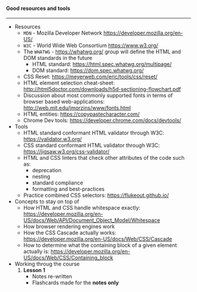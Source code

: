#### Good resources and tools

---

- Resources 
  - `MDN`  -  Mozilla Developer Network https://developer.mozilla.org/en-US/
  - `W3C`  -  World Wide Web Consortium  https://www.w3.org/
  - The `WHATWG`  - https://whatwg.org/ group will define the HTML and DOM standards in the future
    - HTML standard: https://html.spec.whatwg.org/multipage/
    - DOM standard: https://dom.spec.whatwg.org/
  - CSS Reset: https://meyerweb.com/eric/tools/css/reset/
  - HTML element selection cheat-sheet: http://html5doctor.com/downloads/h5d-sectioning-flowchart.pdf
  - Discussion about most commonly supported fonts in terms of browser based web-applications:
    http://web.mit.edu/jmorzins/www/fonts.html
  - HTML entities: https://copypastecharacter.com/
  - Chrome Dev tools: https://developer.chrome.com/docs/devtools/
- Tools
  - HTML standard conformant HTML validator through W3C: https://validator.w3.org/
  - CSS standard conformant HTML validator through W3C: https://jigsaw.w3.org/css-validator/
  - HTML and CSS linters that check other attributes of the code such as:
    - deprecation
    - nesting
    - standard compliance
    - formatting and best-practices
  - Practice combined CSS selectors: https://flukeout.github.io/
- Concepts to stay on top of
  - How HTML and CSS handle whitespace exactly: https://developer.mozilla.org/en-US/docs/Web/API/Document_Object_Model/Whitespace
  - How browser rendering engines work
  - How the CSS Cascade actually works: https://developer.mozilla.org/en-US/docs/Web/CSS/Cascade
  - How to determine what the containing block of a given element actually is: https://developer.mozilla.org/en-US/docs/Web/CSS/Containing_block
- Working throug the course
  1. **Lesson 1**
     - Notes re-written
     - Flashcards made for the **notes only**